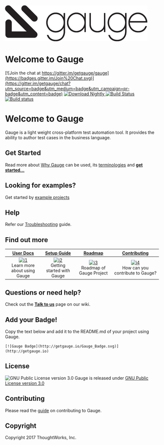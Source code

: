 ![Gauge Logo](Gauge-Logo.png)

# Welcome to Gauge

[![Join the chat at https://gitter.im/getgauge/gauge](https://badges.gitter.im/Join%20Chat.svg)](https://gitter.im/getgauge/chat?utm_source=badge&utm_medium=badge&utm_campaign=pr-badge&utm_content=badge)
[ ![Download Nightly](https://api.bintray.com/packages/gauge/Gauge/Nightly/images/download.svg) ](https://bintray.com/gauge/Gauge/Nightly/_latestVersion)
[![Build Status](https://travis-ci.org/getgauge/gauge.svg?branch=master)](https://travis-ci.org/getgauge/gauge)
[![Build status](https://ci.appveyor.com/api/projects/status/w9rjq31rqnru66fi?svg=true)](https://ci.appveyor.com/project/getgauge/gauge)

# Welcome to Gauge

Gauge is a light weight cross-platform test automation tool. It provides the ability to author test cases in the business language.

## Get Started
Read more about [Why Gauge](https://docs.getgauge.io/longstart.html#why-gauge) can be used, its [terminologies](https://docs.getgauge.io/longstart.html#gauge-terminologies) and [**get started...**](https://getgauge.io/get-started.html)

## Looking for examples?
Get started by [example projects](https://docs.getgauge.io/examples.html)

## Help
Refer our [Troubleshooting](https://docs.getgauge.io/troubleshooting.html) guide.

## Find out more

| **[User Docs][userdocs]**     | **[Setup Guide][setup]**     | **[Roadmap][roadmap]**           | **[Contributing][contributing]**           |
|:-------------------------------------:|:-------------------------------:|:-----------------------------------:|:---------------------------------------------:|
| [![i1][userdocs-image]][userdocs]<br>Learn more about using Gauge | [![i2][setup-image]][setup]<br> Getting started with Gauge | [![i3][roadmap-image]][roadmap]<br>Roadmap of Gauge Project | [![i4][contributing-image]][contributing]<br>How can you contribute to Gauge? |


## Questions or need help?

Check out the **[Talk to us](http://github.com/getgauge/gauge/wiki/Talk-to-us)** page on our wiki.

[userdocs-image]:https://d3i6fms1cm1j0i.cloudfront.net/github/images/techdocs.png
[setup-image]:https://d3i6fms1cm1j0i.cloudfront.net/github/images/setup.png
[roadmap-image]:https://d3i6fms1cm1j0i.cloudfront.net/github/images/roadmap.png
[contributing-image]:https://d3i6fms1cm1j0i.cloudfront.net/github/images/contributing.png

[userdocs]:http://docs.getgauge.io
[setup]:https://github.com/getgauge/gauge/wiki/Setting-up-Gauge
[roadmap]:http://github.com/getgauge/gauge/wiki/Product-Roadmap
[contributing]:https://github.com/getgauge/gauge/wiki/Contributing

## Add your Badge!
Copy the text below and add it to the README.md of your project using Gauge.

```
[![Gauge Badge](http://getgauge.io/Gauge_Badge.svg)](http://getgauge.io)
```

## License

![GNU Public License version 3.0](http://www.gnu.org/graphics/gplv3-127x51.png)
Gauge is released under [GNU Public License version 3.0](http://www.gnu.org/licenses/gpl-3.0.txt)

## Contributing

Please read the [guide](CONTRIBUTING.md) on contributing to Gauge.

## Copyright

Copyright 2017 ThoughtWorks, Inc.
